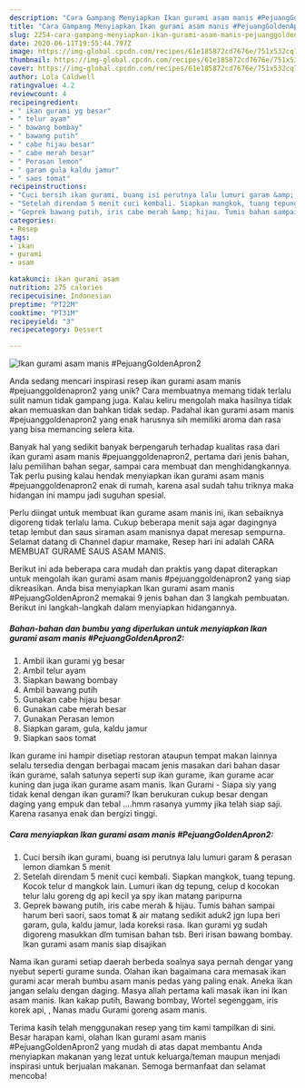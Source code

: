 ```yaml
---
description: "Cara Gampang Menyiapkan Ikan gurami asam manis #PejuangGoldenApron2 yang Bikin Ngiler"
title: "Cara Gampang Menyiapkan Ikan gurami asam manis #PejuangGoldenApron2 yang Bikin Ngiler"
slug: 2254-cara-gampang-menyiapkan-ikan-gurami-asam-manis-pejuanggoldenapron2-yang-bikin-ngiler
date: 2020-06-11T19:55:44.797Z
image: https://img-global.cpcdn.com/recipes/61e185872cd7676e/751x532cq70/ikan-gurami-asam-manis-pejuanggoldenapron2-foto-resep-utama.jpg
thumbnail: https://img-global.cpcdn.com/recipes/61e185872cd7676e/751x532cq70/ikan-gurami-asam-manis-pejuanggoldenapron2-foto-resep-utama.jpg
cover: https://img-global.cpcdn.com/recipes/61e185872cd7676e/751x532cq70/ikan-gurami-asam-manis-pejuanggoldenapron2-foto-resep-utama.jpg
author: Lola Caldwell
ratingvalue: 4.2
reviewcount: 4
recipeingredient:
- " ikan gurami yg besar"
- " telur ayam"
- " bawang bombay"
- " bawang putih"
- " cabe hijau besar"
- " cabe merah besar"
- " Perasan lemon"
- " garam gula kaldu jamur"
- " saos tomat"
recipeinstructions:
- "Cuci bersih ikan gurami, buang isi perutnya lalu lumuri garam &amp; perasan lemon diamkan 5 menit"
- "Setelah direndam 5 menit cuci kembali. Siapkan mangkok, tuang tepung. Kocok telur d mangkok lain. Lumuri ikan dg tepung, celup d kocokan telur lalu goreng dg api kecil ya spy ikan matang paripurna"
- "Geprek bawang putih, iris cabe merah &amp; hijau. Tumis bahan sampai harum beri saori, saos tomat &amp; air matang sedikit aduk2 jgn lupa beri garam, gula, kaldu jamur, lada koreksi rasa. Ikan gurami yg sudah digoreng masukkan dlm tumisan bahan tsb. Beri irisan bawang bombay. Ikan gurami asam manis siap disajikan"
categories:
- Resep
tags:
- ikan
- gurami
- asam

katakunci: ikan gurami asam 
nutrition: 275 calories
recipecuisine: Indonesian
preptime: "PT22M"
cooktime: "PT31M"
recipeyield: "3"
recipecategory: Dessert

---
```



![Ikan gurami asam manis #PejuangGoldenApron2](https://img-global.cpcdn.com/recipes/61e185872cd7676e/751x532cq70/ikan-gurami-asam-manis-pejuanggoldenapron2-foto-resep-utama.jpg)

Anda sedang mencari inspirasi resep ikan gurami asam manis #pejuanggoldenapron2 yang unik? Cara membuatnya memang tidak terlalu sulit namun tidak gampang juga. Kalau keliru mengolah maka hasilnya tidak akan memuaskan dan bahkan tidak sedap. Padahal ikan gurami asam manis #pejuanggoldenapron2 yang enak harusnya sih memiliki aroma dan rasa yang bisa memancing selera kita.

Banyak hal yang sedikit banyak berpengaruh terhadap kualitas rasa dari ikan gurami asam manis #pejuanggoldenapron2, pertama dari jenis bahan, lalu pemilihan bahan segar, sampai cara membuat dan menghidangkannya. Tak perlu pusing kalau hendak menyiapkan ikan gurami asam manis #pejuanggoldenapron2 enak di rumah, karena asal sudah tahu triknya maka hidangan ini mampu jadi suguhan spesial.

Perlu diingat untuk membuat ikan gurame asam manis ini, ikan sebaiknya digoreng tidak terlalu lama. Cukup beberapa menit saja agar dagingnya tetap lembut dan saus siraman asam manisnya dapat meresap sempurna. Selamat datang di Channel dapur mamake, Resep hari ini adalah CARA MEMBUAT GURAME SAUS ASAM MANIS.


Berikut ini ada beberapa cara mudah dan praktis yang dapat diterapkan untuk mengolah ikan gurami asam manis #pejuanggoldenapron2 yang siap dikreasikan. Anda bisa menyiapkan Ikan gurami asam manis #PejuangGoldenApron2 memakai 9 jenis bahan dan 3 langkah pembuatan. Berikut ini langkah-langkah dalam menyiapkan hidangannya.

<!--inarticleads1-->

##### Bahan-bahan dan bumbu yang diperlukan untuk menyiapkan Ikan gurami asam manis #PejuangGoldenApron2:

1. Ambil  ikan gurami yg besar
1. Ambil  telur ayam
1. Siapkan  bawang bombay
1. Ambil  bawang putih
1. Gunakan  cabe hijau besar
1. Gunakan  cabe merah besar
1. Gunakan  Perasan lemon
1. Siapkan  garam, gula, kaldu jamur
1. Siapkan  saos tomat


Ikan gurame ini hampir disetiap restoran ataupun tempat makan lainnya selalu tersedia dengan berbagai macam jenis masakan dari bahan dasar ikan gurame, salah satunya seperti sup ikan gurame, ikan gurame acar kuning dan juga ikan gurame asam manis. Ikan Gurami - Siapa siy yang tidak kenal dengan ikan gurami? Ikan berukuran cukup besar dengan daging yang empuk dan tebal ….hmm rasanya yummy jika telah siap saji. Karena rasanya enak dan bergizi tinggi. 

<!--inarticleads2-->

##### Cara menyiapkan Ikan gurami asam manis #PejuangGoldenApron2:

1. Cuci bersih ikan gurami, buang isi perutnya lalu lumuri garam &amp; perasan lemon diamkan 5 menit
1. Setelah direndam 5 menit cuci kembali. Siapkan mangkok, tuang tepung. Kocok telur d mangkok lain. Lumuri ikan dg tepung, celup d kocokan telur lalu goreng dg api kecil ya spy ikan matang paripurna
1. Geprek bawang putih, iris cabe merah &amp; hijau. Tumis bahan sampai harum beri saori, saos tomat &amp; air matang sedikit aduk2 jgn lupa beri garam, gula, kaldu jamur, lada koreksi rasa. Ikan gurami yg sudah digoreng masukkan dlm tumisan bahan tsb. Beri irisan bawang bombay. Ikan gurami asam manis siap disajikan


Nama ikan gurami setiap daerah berbeda soalnya saya pernah dengar yang nyebut seperti gurame sunda. Olahan ikan bagaimana cara memasak ikan gurami acar merah bumbu asam manis pedas yang paling enak. Aneka ikan jangan selalu dengan daging. Masya allah pertama kali masak ikan ini Ikan asam manis. Ikan kakap putih, Bawang bombay, Wortel segenggam, iris korek api, , Nanas madu Gurami goreng asam manis. 

Terima kasih telah menggunakan resep yang tim kami tampilkan di sini. Besar harapan kami, olahan Ikan gurami asam manis #PejuangGoldenApron2 yang mudah di atas dapat membantu Anda menyiapkan makanan yang lezat untuk keluarga/teman maupun menjadi inspirasi untuk berjualan makanan. Semoga bermanfaat dan selamat mencoba!
